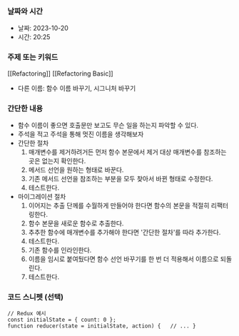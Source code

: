 ### 날짜와 시간

- 날짜: 2023-10-20
- 시간: 20:25

### 주제 또는 키워드
[[Refactoring]]
[[Refactoring Basic]]
- 다른 이름: 함수 이름 바꾸기, 시그니처 바꾸기

### 간단한 내용
- 함수 이름이 좋으면 호출문만 보고도 무슨 일을 하는지 파악할 수 있다.
- 주석을 적고 주석을 통해 멋진 이름을 생각해보자
- 간단한 절차
	1. 매개변수를 제거하려거든 먼저 함수 본문에서 제거 대상 매개변수를 참조하는 곳은 없는지 확인한다.
	2. 메서드 선언을 원하는 형태로 바꾼다.
	3. 기존 메서드 선언을 참조하는 부분을 모두 찾아서 바뀐 형태로 수정한다.
	4. 테스트한다.
- 마이그레이션 절차
	1. 이어지는 추출 단께를 수월하게 만들어야 한다면 함수의 본문을 적절히 리팩터링한다.
	2. 함수 본문을 새로운 함수로 추출한다.
	3. 추추한 함수에 매개변수를 추가해야 한다면 '간단한 절차'를 따라 추가한다.
	4. 테스트한다.
	5. 기존 함수를 인라인한다.
	6. 이름을 임시로 붙여뒀다면 함수 선언 바꾸기를 한 번 더 적용해서 이름으로 되돌린다.
	7. 테스트한다.


### 코드 스니펫 (선택)

```
// Redux 예시 
const initialState = { count: 0 };
function reducer(state = initialState, action) {   // ... }
```
